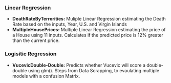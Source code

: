### Linear Regression 

- **DeathRateByTerrorities:** Muliple Linear Regression estimating the Death Rate based on the inputs, Year, U.S. and Virgin Islands
- **MultipleHousePrices:** Multiple Linear Regression estimating the price of a House using 11 inputs. Calculates if the predicted price is 12% greater than the current price. 

### Logisitic Regression 

- **VucevicDouble-Double:** Predicts whether Vucevic will score a double-double using glm(). Steps from Data Scrapping, to evaulating multiple models with a confusion Matrix. 

